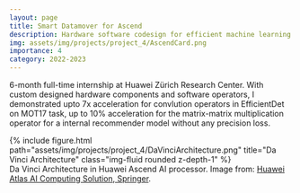 ```yaml
---
layout: page
title: Smart Datamover for Ascend
description: Hardware software codesign for efficient machine learning tasks processing on Ascend. Internship project at Huawei Zürich Research Center.
img: assets/img/projects/project_4/AscendCard.png
importance: 4
category: 2022-2023
---
```


6-month full-time internship at Huawei Zürich Research Center. With custom designed hardware components and software operators, I demonstrated upto 7x acceleration for convlution operators in EfficientDet on MOT17 task, up to 10% acceleration for the matrix-matrix multiplication operator for a internal recommender model without any precision loss.

<div class="row">
    <div class="col-sm mt-3 mt-md-0">
        {% include figure.html path="assets/img/projects/project_4/DaVinciArchitecture.png" title="Da Vinci Architecture" class="img-fluid rounded z-depth-1" %}
    </div>
</div>
<div class="caption">
    Da Vinci Architecture in Huawei Ascend AI processor. Image from: <a href='https://link.springer.com/chapter/10.1007/978-981-19-2879-6_6'>Huawei Atlas AI Computing Solution, Springer</a>.
</div>

